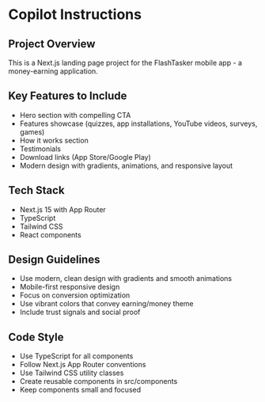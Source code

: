 # Copilot Instructions

<!-- Use this file to provide workspace-specific custom instructions to Copilot. For more details, visit https://code.visualstudio.com/docs/copilot/copilot-customization#_use-a-githubcopilotinstructionsmd-file -->

## Project Overview
This is a Next.js landing page project for the FlashTasker mobile app - a money-earning application.

## Key Features to Include
- Hero section with compelling CTA
- Features showcase (quizzes, app installations, YouTube videos, surveys, games)
- How it works section
- Testimonials
- Download links (App Store/Google Play)
- Modern design with gradients, animations, and responsive layout

## Tech Stack
- Next.js 15 with App Router
- TypeScript
- Tailwind CSS
- React components

## Design Guidelines
- Use modern, clean design with gradients and smooth animations
- Mobile-first responsive design
- Focus on conversion optimization
- Use vibrant colors that convey earning/money theme
- Include trust signals and social proof

## Code Style
- Use TypeScript for all components
- Follow Next.js App Router conventions
- Use Tailwind CSS utility classes
- Create reusable components in src/components
- Keep components small and focused
